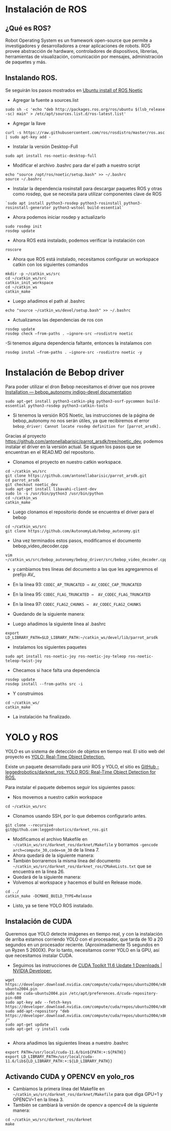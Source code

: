 # Instalación de ROS
## ¿Qué es ROS? 
Robot Operating System es un framework open-source que permite a investigadores y desarrolladores a crear aplicaciones de robots. ROS provee abstracción de hardware, controladores de dispositivos, librerías, herramientas de visualización, comunicación por mensajes, administración de paquetes y más.
## Instalando ROS.
Se seguirán los pasos mostrados en  [Ubuntu install of ROS Noetic](http://wiki.ros.org/Installation/Ubuntu "Ubuntu install of ROS Noetic")
- Agregar la fuente a sources.list
```
sudo sh -c 'echo "deb http://packages.ros.org/ros/ubuntu $(lsb_release -sc) main" > /etc/apt/sources.list.d/ros-latest.list'
```
- Agregar la llave
```
curl -s https://raw.githubusercontent.com/ros/rosdistro/master/ros.asc | sudo apt-key add -
```
- Instalar la versión Desktop-Full
```
sudo apt install ros-noetic-desktop-full
```
- Modificar el archivo .bashrc para dar el path a nuestro script
```
echo "source /opt/ros/noetic/setup.bash" >> ~/.bashrc 
source ~/.bashrc
```
- Instalar la dependencia rosinstall para descargar paquetes ROS y otras como rosdep, que se necesita para utilizar componentes clave de ROS
```
`sudo apt install python3-rosdep python3-rosinstall python3-rosinstall-generator python3-wstool build-essential`
```
- Ahora podemos iniciar rosdep y actualizarlo
```
sudo rosdep init
rosdep update
```
- Ahora ROS está instalado, podemos verificar la instalación con 
```
roscore
```
- Ahora que ROS está instalado, necesitamos configurar un workspace catkin con los siguientes comandos
```
mkdir -p ~/catkin_ws/src
cd ~/catkin_ws/src
catkin_init_workspace
cd ~/catkin_ws
catkin_make
```
-  Luego añadimos el path al .bashrc
```
echo "source ~/catkin_ws/devel/setup.bash" >> ~/.bashrc
```
- Actualizamos las dependencias de ros con 
```
rosdep update
rosdep check –from-paths . –ignore-src –rosdistro noetic
```
-Si tenemos alguna dependencia faltante, entonces la instalamos con
```
rosdep instal –from-paths . –ignore-src -rosdistro noetic -y
```
# Instalación de Bebop driver
Para poder utilizar el dron Bebop necesitamos el driver que nos provee [Installation — bebop_autonomy indigo-devel documentation](https://bebop-autonomy.readthedocs.io/en/latest/installation.html "Installation — bebop_autonomy indigo-devel documentation")
```
sudo apt-get install python3-catkin-pkg python3-osrf-pycommon build-essential python3-rosdep python3-catkin-tools
```
- Si tenemos la versión ROS Noetic, las instrucciones de la página de bebop_autonomy no nos serán útiles, ya que recibiremos el error 
`bebop_driver: Cannot locate rosdep definition for [parrot_arsdk].`

Gracias al proyecto https://github.com/antonellabarisic/parrot_arsdk/tree/noetic_dev, podemos instalar el driver en la versión actual. Se siguen los pasos que se encuentran en el READ.MD del repositorio.

- Clonamos el proyecto en nuestro catkin workspace.
```
cd ~/catkin_ws/src
git clone https://github.com/antonellabarisic/parrot_arsdk.git
cd parrot_arsdk
git checkout noetic_dev
sudo apt-get install libavahi-client-dev
sudo ln -s /usr/bin/python3 /usr/bin/python
cd ~/catkin_ws
catkin_make
```
- Luego clonamos el repositorio donde se encuentra el driver para el bebop
```
cd ~/catkin_ws/src
git clone https://github.com/AutonomyLab/bebop_autonomy.git
```
- Una vez terminados estos pasos, modificamos el documento bebop_video_decoder.cpp
```
vim ~/catkin_ws/src/bebop_autonomy/bebop_driver/src/bebop_video_decoder.cpp
```
- y cambiamos tres líneas del documento a las que les agregaremos el prefijo AV_
 - En la línea 93:
 `CODEC_AP_TRUNCATED → AV_CODEC_CAP_TRUNCATED`
 - En la línea 95:
 `CODEC_FLAG_TRUNCATED →  AV_CODEC_FLAG_TRUNCATED`
 - En la línea 97:
 `CODEC_FLAG2_CHUNKS →  AV_CODEC_FLAG2_CHUNKS`
 
- Quedando de la siguiente manera:
- Luego añadimos la siguiente línea al .bashrc
```
export LD_LIBRARY_PATH=$LD_LIBRARY_PATH:~/catkin_ws/devel/lib/parrot_arsdk
```
- Instalamos los siguientes paquetes
```
sudo apt install ros-noetic-joy ros-noetic-joy-teleop ros-noetic-teleop-twist-joy
```
- Checamos si hace falta una dependencia
```
rosdep update
rosdep install --from-paths src -i
```
- Y construimos
```
cd ~/catkin_ws/
catkin_make
```
- La instalación ha finalizado.


# YOLO y ROS

YOLO es un sistema de detección de objetos en tiempo real. El sitio web del proyecto es [YOLO: Real-Time Object Detection.](https://pjreddie.com/darknet/yolo/ "YOLO: Real-Time Object Detection.")

Existe un paquete desarrollado para unir ROS y YOLO, el sitio es [GitHub - leggedrobotics/darknet_ros: YOLO ROS: Real-Time Object Detection for ROS.](https://github.com/leggedrobotics/darknet_ros "GitHub - leggedrobotics/darknet_ros: YOLO ROS: Real-Time Object Detection for ROS.")

Para instalar el paquete debemos seguir los siguientes pasos:
- Nos movemos a nuestro catkin workspace 
```
cd ~/catkin_ws/src
```
- Clonamos usando SSH, por lo que debemos configurarlo antes.
```
git clone --recursive 
git@github.com:leggedrobotics/darknet_ros.git
```
- Modificamos el archivo Makefile en `~/catkin_ws/src/darknet_ros/darknet/Makefile` y borramos `-gencode arch=compute_30,code=sm_30`  de la línea 7. 
- Ahora quedará de la siguiente manera:
- También borraremos la misma línea del documento `~/catkin_ws/src/darknet_ros/darknet_ros/CMakeLists.txt` que se encuentra en la linea 26. 
- Quedará de la siguiente manera:
- Volvemos al workspace y hacemos el build en Release mode.
```
cd ../
catkin_make -DCMAKE_BUILD_TYPE=Release
```

- Listo, ya se tiene YOLO ROS instalado.

## Instalación de CUDA
Queremos que YOLO detecte imágenes en tiempo real, y con la instalación de arriba estamos corriendo YOLO con el procesador, que tarda de 10 a 20 segundos en un procesador reciente.  (Aproximadamente 15 segundos en un Ryzen 5 2600X). Por lo tanto, necesitamos correr YOLO en la GPU, así que necesitamos instalar CUDA.
- Seguimos las instrucciones de [CUDA Toolkit 11.6 Update 1 Downloads | NVIDIA Developer.](https://developer.nvidia.com/cuda-downloads?target_os=Linux&target_arch=x86_64&Distribution=Ubuntu&target_version=20.04&target_type=deb_network "CUDA Toolkit 11.6 Update 1 Downloads | NVIDIA Developer.")

```
wget https://developer.download.nvidia.com/compute/cuda/repos/ubuntu2004/x86_64/cuda-ubuntu2004.pin
sudo mv cuda-ubuntu2004.pin /etc/apt/preferences.d/cuda-repository-pin-600
sudo apt-key adv --fetch-keys https://developer.download.nvidia.com/compute/cuda/repos/ubuntu2004/x86_64/7fa2af80.pub
sudo add-apt-repository "deb https://developer.download.nvidia.com/compute/cuda/repos/ubuntu2004/x86_64/ /"
sudo apt-get update
sudo apt-get -y install cuda


```
- Ahora añadimos las siguientes líneas a nuestro .bashrc
```
export PATH=/usr/local/cuda-11.6/bin${PATH:+:${PATH}}
export LD_LIBRARY_PATH=/usr/local/cuda-11.6/lib${LD_LIBRARY_PATH:+:${LD_LIBRARY_PATH}}
```

## Activando CUDA y OPENCV en yolo_ros
- Cambiamos la primera línea del Makefile en `~/catkin_ws/src/darknet_ros/darknet/Makefile` para que diga GPU=1 y OPENCV=1 en la línea 3.
- También se cambiará la versión de opencv a opencv4 de la siguiente manera:
```
cd ~/catkin_ws/src/darknet_ros/darknet
make
```
